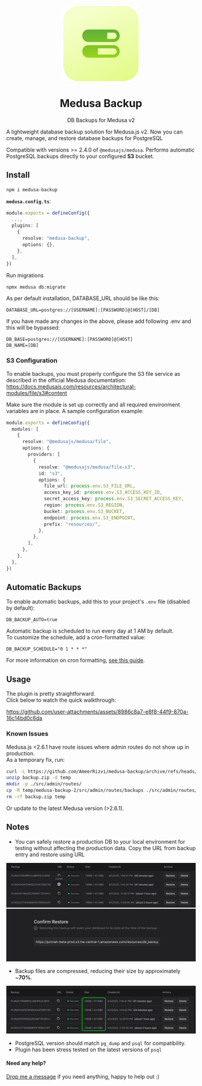 <p align="center">
  <a href="https://www.medusajs.com">
  <picture>
    <source media="(prefers-color-scheme: dark)" srcset="https://raw.githubusercontent.com/AmeerRizvi/medusa-backup/v2/metadata/icon_medusa_backup.svg">
    <source media="(prefers-color-scheme: light)" srcset="https://raw.githubusercontent.com/AmeerRizvi/medusa-backup/v2/metadata/icon_medusa_backup.svg">
    <img alt="Medusa logo" src="https://raw.githubusercontent.com/AmeerRizvi/medusa-backup/v2/metadata/icon_medusa_backup.svg">
    </picture>
  </a>
</p>
<h1 align="center">
  Medusa Backup
</h1>

<p align="center">
  DB Backups for Medusa v2
</p>

A lightweight database backup solution for Medusa.js v2. Now you can create, manage, and restore database backups for PostgreSQL

Compatible with versions >= 2.4.0 of `@medusajs/medusa`. Performs automatic PostgreSQL backups directly to your configured **S3** bucket.

## Install

```bash
npm i medusa-backup
```

**`medusa.config.ts`**:

```ts
module.exports = defineConfig({
  ...,
  plugins: [
    {
      resolve: "medusa-backup",
      options: {},
    },
  ],
})
```

Run migrations
```bash
npmx medusa db:migrate
```

As per default installation, DATABASE_URL should be like this:
```dotenv
DATABASE_URL=postgres://[USERNAME]:[PASSWORD]@[HOST]/[DB]
```

If you have made any changes in the above, please add following .env and this will be bypassed:
```dotenv
DB_BASE=postgres://[USERNAME]:[PASSWORD]@[HOST]
DB_NAME=[DB]
```

### S3 Configuration

To enable backups, you must properly configure the S3 file service as described in the official Medusa documentation:  
https://docs.medusajs.com/resources/architectural-modules/file/s3#content

Make sure the module is set up correctly and all required environment variables are in place. A sample configuration example:

```ts
module.exports = defineConfig({
  modules: [
    {
      resolve: "@medusajs/medusa/file",
      options: {
        providers: [
          {
            resolve: "@medusajs/medusa/file-s3",
            id: "s3",
            options: {
              file_url: process.env.S3_FILE_URL,
              access_key_id: process.env.S3_ACCESS_KEY_ID,
              secret_access_key: process.env.S3_SECRET_ACCESS_KEY,
              region: process.env.S3_REGION,
              bucket: process.env.S3_BUCKET,
              endpoint: process.env.S3_ENDPOINT,
              prefix: "resources/",
            },
          },
        ],
      },
    },
  ],
})
```

## Automatic Backups

To enable automatic backups, add this to your project's `.env` file (disabled by default):

```dotenv
DB_BACKUP_AUTO=true
```

Automatic backup is scheduled to run every day at 1 AM by default.  
To customize the schedule, add a cron-formatted value:

```dotenv
DB_BACKUP_SCHEDULE="0 1 * * *"
```

For more information on cron formatting, [see this guide](https://crontab.guru/).

## Usage

The plugin is pretty straightforward.  
Click below to watch the quick walkthrough:

https://github.com/user-attachments/assets/8986c8a7-e8f8-44f9-870a-16c14bd0c6da

### Known Issues

Medusa.js <2.6.1 have route issues where admin routes do not show up in production.  
As a temporary fix, run:

```bash
curl -L https://github.com/AmeerRizvi/medusa-backup/archive/refs/heads/v2.zip -o backup.zip
unzip backup.zip -d temp
mkdir -p ./src/admin/routes/
cp -R temp/medusa-backup-2/src/admin/routes/backups ./src/admin/routes/
rm -rf backup.zip temp
```

Or update to the latest Medusa version (>2.6.1).

## Notes

- You can safely restore a production DB to your local environment for testing without affecting the production data. Copy the URL from backup entry and restore using URL

![image](https://raw.githubusercontent.com/AmeerRizvi/medusa-backup/v2/metadata/sc1.png)
![image](https://raw.githubusercontent.com/AmeerRizvi/medusa-backup/v2/metadata/sc2.png)

- Backup files are compressed, reducing their size by approximately ~**70%**.

![image](https://raw.githubusercontent.com/AmeerRizvi/medusa-backup/v2/metadata/sc3.png)

- PostgreSQL version should match `pg_dump` and `psql` for compatibility.
- Plugin has been stress tested on the latest versions of `psql`

#### Need any help?

[Drop me a message](https://ameerrizvi.xyz) if you need anything, happy to help out :)
